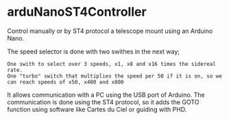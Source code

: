 # arduNanoST4Controller
Control manually or by ST4 protocol a telescope mount using an Arduino Nano.

The speed selector is done with two swithes in the next way;

    One swith to select over 3 speeds, x1, x8 and x16 times the sidereal rate.
    One "turbo" switch that multiplies the speed per 50 if it is on, so we can reach speeds of x50, x400 and x800
    
It allows communication with a PC using the USB port of Arduino. The communication is done using the ST4 protocol, so it adds the GOTO function using software like Cartes du Ciel or guiding with PHD. 

